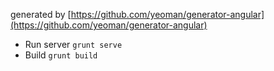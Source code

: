 generated by [https://github.com/yeoman/generator-angular](https://github.com/yeoman/generator-angular)

* Run server `grunt serve`
* Build `grunt build`
